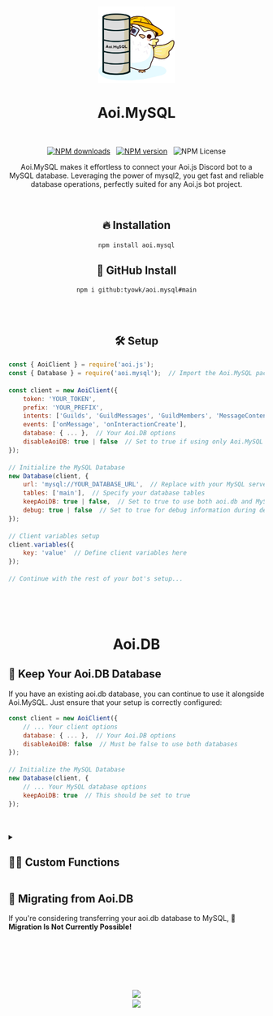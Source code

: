 <div align="center">
  <img src="https://raw.githubusercontent.com/tyowk/aoi.mysql/refs/heads/main/.github/uwu.png" width="150">
  <h1>Aoi.MySQL</h1>
  <br>

  [![NPM downloads](https://img.shields.io/npm/dt/aoi.mysql.svg?color=3182b0&style=for-the-badge)](https://npmjs.com/package/aoi.mysql)&nbsp;&nbsp;
  [![NPM version](http://img.shields.io/npm/v/aoi.mysql.svg?color=3182b0&style=for-the-badge)](http://npmjs.com/package/aoi.mysql)&nbsp;&nbsp;
  ![NPM License](https://img.shields.io/npm/l/aoi.mysql?color=3182b0&style=for-the-badge)
  <br>
  <p>Aoi.MySQL makes it effortless to connect your Aoi.js Discord bot to a MySQL database. Leveraging the power of mysql2, you get fast and reliable database operations, perfectly suited for any Aoi.js bot project.</p>
  <br>
  <h2>🔥  Installation</h2>

```bash
npm install aoi.mysql
```
<h2>📖  GitHub Install</h2>

```bash
npm i github:tyowk/aoi.mysql#main
```
<br>
<br>
</div>
<h2 align="center">🛠️  Setup</h2>

```javascript
const { AoiClient } = require('aoi.js');
const { Database } = require('aoi.mysql');  // Import the Aoi.MySQL package

const client = new AoiClient({
    token: 'YOUR_TOKEN',
    prefix: 'YOUR_PREFIX',
    intents: ['Guilds', 'GuildMessages', 'GuildMembers', 'MessageContent'],
    events: ['onMessage', 'onInteractionCreate'],
    database: { ... },  // Your Aoi.DB options
    disableAoiDB: true | false  // Set to true if using only Aoi.MySQL
});

// Initialize the MySQL Database
new Database(client, {
    url: 'mysql://YOUR_DATABASE_URL',  // Replace with your MySQL server URI
    tables: ['main'],  // Specify your database tables
    keepAoiDB: true | false,  // Set to true to use both aoi.db and MySQL
    debug: true | false  // Set to true for debug information during development
});

// Client variables setup
client.variables({
    key: 'value'  // Define client variables here
});

// Continue with the rest of your bot's setup...
```
<br>
<br>
<br>
<h1 align="center">Aoi.DB</h1>

## 📁  Keep Your Aoi.DB Database
If you have an existing aoi.db database, you can continue to use it alongside Aoi.MySQL. Just ensure that your setup is correctly configured:

```javascript
const client = new AoiClient({
    // ... Your client options
    database: { ... },  // Your Aoi.DB options
    disableAoiDB: false  // Must be false to use both databases
});

// Initialize the MySQL Database
new Database(client, {
    // ... Your MySQL database options
    keepAoiDB: true  // This should be set to true
});
```
<br>
<br>

<details>
<summary><h2>💪🏻  Custom Functions</h2></summary>
<br>
  
These 36 custom functions works like a normal existing functions *( only the name and inside the functions are different )* 

And these functions can only work if you set `keepAoiDB` to true<br><br>
```
$mysqlAdvanceCooldown
$mysqlChannelCooldown
$mysqlCloseTicket
$mysqlCooldown
$mysqlCreateTemporaryVar
$mysqlDatabasePing
$mysqlDeleteVar
$mysqlGetChannelVar
$mysqlGetCooldownTime
$mysqlGetGlobalUserVar
$mysqlGetGuildVar
$mysqlGetLeaderboardInfo
$mysqlGetMessageVar
$mysqlGetTimeout
$mysqlGetUserVar
$mysqlGetVar
$mysqlGlobalCooldown
$mysqlGlobalUserLeaderBoard
$mysqlGuildCooldown
$mysqlGuildLeaderBoard
$mysqlIsTicket
$mysqlIsVariableExist
$mysqlNewTicket
$mysqlRawLeaderboard
$mysqlResetGlobalUserVar
$mysqlResetGuildVar
$mysqlResetUserVar
$mysqlSetChannelVar
$mysqlSetGlobalUserVar
$mysqlSetGuildVar
$mysqlSetMessageVar
$mysqlSetUserVar
$mysqlSetVar
$mysqlStopTimeout
$mysqlTimeoutList
$mysqlUserLeaderBoard
```
</details>

## 📂  Migrating from Aoi.DB
If you're considering transferring your aoi.db database to MySQL, **🚫 Migration Is Not Currently Possible!**
<div align="center">
<br>
<br>
<br>
<br>
<br>
<br>
  <img src="https://aoi.js.org/_astro/icon_new.C4KTn9Lv_Z232q1W.webp" width="100">
  <br>
  <a href="https://aoi.js.org/invite">
    <img src="https://img.shields.io/discord/773352845738115102?logo=discord&logoColor=white&color=3182b0&style=for-the-badge">
  </a>
</div>
